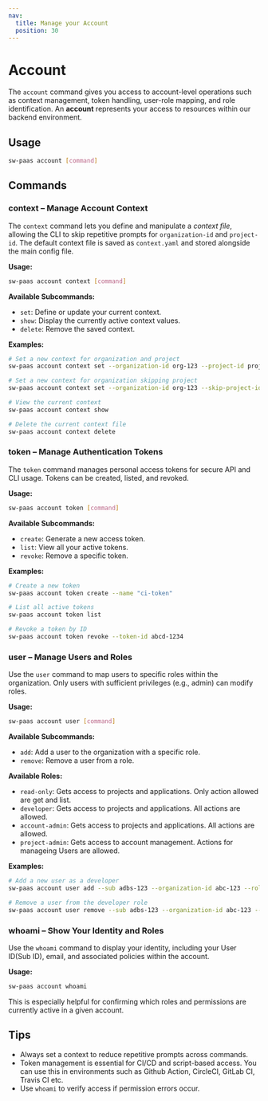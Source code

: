 ```yaml
---
nav:
  title: Manage your Account
  position: 30
---
```


# Account

The `account` command gives you access to account-level operations such as context management, token handling, user-role mapping, and role identification. An **account** represents your access to resources within our backend environment.

## Usage

```sh
sw-paas account [command]
```

## Commands

### **context** – Manage Account Context

The `context` command lets you define and manipulate a _context file_, allowing the CLI to skip repetitive prompts for `organization-id` and `project-id`. The default context file is saved as `context.yaml` and stored alongside the main config file.

**Usage:**

```sh
sw-paas account context [command]
```

**Available Subcommands:**

- `set`: Define or update your current context.
- `show`: Display the currently active context values.
- `delete`: Remove the saved context.

**Examples:**

```sh
# Set a new context for organization and project
sw-paas account context set --organization-id org-123 --project-id proj-456

# Set a new context for organization skipping project
sw-paas account context set --organization-id org-123 --skip-project-id

# View the current context
sw-paas account context show

# Delete the current context file
sw-paas account context delete
```

### **token** – Manage Authentication Tokens

The `token` command manages personal access tokens for secure API and CLI usage. Tokens can be created, listed, and revoked.

**Usage:**

```sh
sw-paas account token [command]
```

**Available Subcommands:**

- `create`: Generate a new access token.
- `list`: View all your active tokens.
- `revoke`: Remove a specific token.

**Examples:**

```sh
# Create a new token
sw-paas account token create --name "ci-token"

# List all active tokens
sw-paas account token list

# Revoke a token by ID
sw-paas account token revoke --token-id abcd-1234
```

### **user** – Manage Users and Roles

Use the `user` command to map users to specific roles within the organization. Only users with sufficient privileges (e.g., admin) can modify roles.

**Usage:**

```sh
sw-paas account user [command]
```

**Available Subcommands:**

- `add`: Add a user to the organization with a specific role.
- `remove`: Remove a user from a role.

**Available Roles:**

- `read-only`: Gets access to projects and applications. Only action allowed are get and list.
- `developer`: Gets access to projects and applications. All actions are allowed.
- `account-admin`: Gets access to projects and applications. All actions are allowed.
- `project-admin`: Gets access to account management. Actions for manageing Users are allowed.

**Examples:**

```sh
# Add a new user as a developer
sw-paas account user add --sub adbs-123 --organization-id abc-123 --role developer

# Remove a user from the developer role
sw-paas account user remove --sub adbs-123 --organization-id abc-123 --role developer
```

### **whoami** – Show Your Identity and Roles

Use the `whoami` command to display your identity, including your User ID(Sub ID), email, and associated policies within the account.

**Usage:**

```sh
sw-paas account whoami
```

This is especially helpful for confirming which roles and permissions are currently active in a given account.

## **Tips**

- Always set a context to reduce repetitive prompts across commands.
- Token management is essential for CI/CD and script-based access. You can use this in environments such as Github Action, CircleCI, GitLab CI, Travis CI etc.
- Use `whoami` to verify access if permission errors occur.
